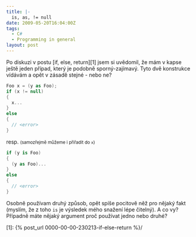```yaml
---
title: |-
  is, as, != null
date: 2009-05-20T16:04:00Z
tags:
  - C#
  - Programming in general
layout: post
---
```

Po diskuzi v postu [if, else, return][1] jsem si uvědomil, že mám v kapse ještě jeden případ, který je podobně sporný-zajímavý. Tyto dvě konstrukce vídávám a opět v zásadě stejné - nebo ne?

```csharp
Foo x = (y as Foo);
if (x != null)
{
  x...
}
else
{
  // <error>
}
```

resp. <small>(samozřejmě můžeme i přiřadit do `x`)</small>

```csharp
if (y is Foo)
{
  (y as Foo)...
}
else
{
  // <error>
}
```

Osobně používam druhý způsob, opět spíše pocitově něž pro nějaký fakt (myslím, že z toho `is` je výsledek mého snažení lépe čitelný). A co vy? Případně máte nějaký argument proč používat jedno nebo druhé?

[1]: {% post_url 0000-00-00-230213-if-else-return %}/